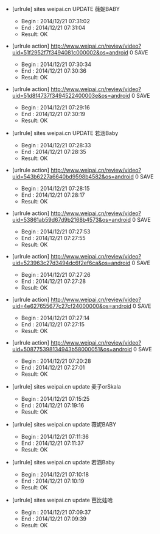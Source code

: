 * [urlrule] sites weipai.cn UPDATE 薇妮BABY


    * Begin : 2014/12/21 07:31:02
    * End   : 2014/12/21 07:31:04
    * Result: OK

* [urlrule action] http://www.weipai.cn/review/video?uid=51f2952f7f3494081c000002&os=android 0 SAVE

    * Begin : 2014/12/21 07:30:34
    * End   : 2014/12/21 07:30:36
    * Result: OK

* [urlrule action] http://www.weipai.cn/review/video?uid=51d8f4737f3494522400003e&os=android 0 SAVE

    * Begin : 2014/12/21 07:29:16
    * End   : 2014/12/21 07:30:19
    * Result: OK

* [urlrule] sites weipai.cn UPDATE 若涵Baby


    * Begin : 2014/12/21 07:28:33
    * End   : 2014/12/21 07:28:35
    * Result: OK

* [urlrule action] http://www.weipai.cn/review/video?uid=543b6227a6640bd9598b4582&os=android 0 SAVE

    * Begin : 2014/12/21 07:28:15
    * End   : 2014/12/21 07:28:17
    * Result: OK

* [urlrule action] http://www.weipai.cn/review/video?uid=53861ab59d67d9b2168b4573&os=android 0 SAVE

    * Begin : 2014/12/21 07:27:53
    * End   : 2014/12/21 07:27:55
    * Result: OK

* [urlrule action] http://www.weipai.cn/review/video?uid=523963c27d3494dc6f2ef6ca&os=android 0 SAVE

    * Begin : 2014/12/21 07:27:26
    * End   : 2014/12/21 07:27:28
    * Result: OK

* [urlrule action] http://www.weipai.cn/review/video?uid=4e627655677c27cf24000000&os=android 0 SAVE

    * Begin : 2014/12/21 07:27:14
    * End   : 2014/12/21 07:27:15
    * Result: OK

* [urlrule action] http://www.weipai.cn/review/video?uid=508775398134943b58000051&os=android 0 SAVE

    * Begin : 2014/12/21 07:20:28
    * End   : 2014/12/21 07:27:01
    * Result: OK

* [urlrule] sites weipai.cn update 麦子orSkala

    * Begin : 2014/12/21 07:15:25
    * End   : 2014/12/21 07:19:16
    * Result: OK

* [urlrule] sites weipai.cn update 薇妮BABY

    * Begin : 2014/12/21 07:11:36
    * End   : 2014/12/21 07:11:37
    * Result: OK

* [urlrule] sites weipai.cn update 若涵Baby

    * Begin : 2014/12/21 07:10:18
    * End   : 2014/12/21 07:10:19
    * Result: OK

* [urlrule] sites weipai.cn update 芭比娃哈

    * Begin : 2014/12/21 07:09:37
    * End   : 2014/12/21 07:09:39
    * Result: OK

